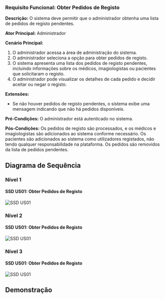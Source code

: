 ### Requisito Funcional: Obter Pedidos de Registo
**Descrição:** O sistema deve permitir que o administrador obtenha uma lista de pedidos de registo pendentes.

**Ator Principal:** Administrador

**Cenário Principal:**
1. O administrador acessa a área de administração do sistema.
2. O administrador seleciona a opção para obter pedidos de registo.
3. O sistema apresenta uma lista dos pedidos de registo pendentes, incluindo informações sobre os médicos, imagiologistas ou pacientes que solicitaram o registo.
4. O administrador pode visualizar os detalhes de cada pedido e decidir aceitar ou negar o registo.

**Extensões:**
- Se não houver pedidos de registo pendentes, o sistema exibe uma mensagem indicando que não há pedidos disponíveis.

**Pré-Condições:** O administrador está autenticado no sistema.

**Pós-Condições:** Os pedidos de registo são processados, e os médicos e imagiologistas são adicionados ao sistema conforme necessário. Os pacientes são adicionados ao sistema como utilizadores registados, não tendo qualquer responsabilidade na plataforma. Os pedidos são removidos da lista de pedidos pendentes.

## Diagrama de Sequência
### Nível 1
#### SSD US01: Obter Pedidos de Registo
![SSD US01](diagramas/nivel1/SSD_US01.png)

### Nível 2
#### SSD US01: Obter Pedidos de Registo
![SSD US01](diagramas/nivel2/SSD_US01.png)

### Nível 3
#### SSD US01: Obter Pedidos de Registo
![SSD US01](diagramas/nivel3/SSD_US01.png)

## Demonstração

